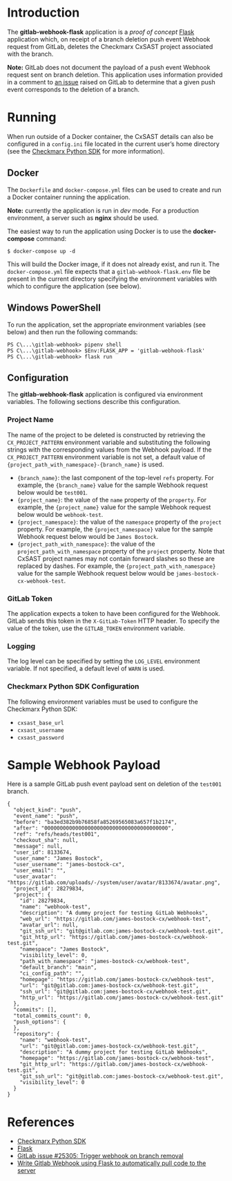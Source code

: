 # Introduction

The **gitlab-webhook-flask** application is a *proof of concept*
[Flask](https://flask.palletsprojects.com/en/2.0.x/) application
which, on receipt of a branch deletion push event Webhook request from
GitLab, deletes the Checkmarx CxSAST project associated with the
branch.

**Note:** GitLab does not document the payload of a push event Webhook
request sent on branch deletion. This application uses information
provided in a comment to [an
issue](https://gitlab.com/gitlab-org/gitlab/-/issues/25305) raised on
GitLab to determine that a given push event corresponds to the
deletion of a branch.

# Running

When run outside of a Docker container, the CxSAST details can also be
configured in a `config.ini` file located in the current user’s home
directory (see the [Checkmarx Python
SDK](https://github.com/checkmarx-ts/checkmarx-python-sdk) for more
information).

## Docker

The `Dockerfile` and `docker-compose.yml` files can be used to create
and run a Docker container running the application.

**Note:** currently the application is run in *dev* mode. For a
production environment, a server such as **nginx** should be used.

The easiest way to run the application using Docker is to use the
**docker-compose** command:

```
$ docker-compose up -d
```

This will build the Docker image, if it does not already exist, and
run it. The `docker-compose.yml` file expects that a
`gitlab-webhook-flask.env` file be present in the current directory
specifying the environment variables with which to configure the
application (see below).

## Windows PowerShell

To run the application, set the appropriate environment variables (see
below) and then run the following commands:

```
PS C\...\gitlab-webhook> pipenv shell
PS C\...\gitlab-webhook> $Env:FLASK_APP = 'gitlab-webhook-flask'
PS C\...\gitlab-webhook> flask run
```

## Configuration

The **gitlab-webhook-flask** application is configured via environment
variables. The following sections describe this configuration.

### Project Name

The name of the project to be deleted is constructed by retrieving the
`CX_PROJECT_PATTERN` environment variable and substituting the
following strings with the corresponding values from the Webhook
payload. If the `CX_PROJECT_PATTERN` environment variable is not set,
a default value of `{project_path_with_namespace}-{branch_name}` is
used.

- `{branch_name}`: the last component of the top-level `refs`
  property. For example, the `{branch_name}` value for the sample
  Webhook request below would be `test001`.
- `{project_name}`: the value of the `name` property of the
  `property`. For example, the `{project_name}` value for the sample
  Webhook request below would be `webhook-test`.
- `{project_namespace}`: the value of the `namespace` property of the
  `project` property. For example, the `{project_namespace}` value for
  the sample Webhook request below would be `James Bostock`.
- `{project_path_with_namespace}`: the value of the
  `project_path_with_namespace` property of the `project`
  property. Note that CxSAST project names may not contain forward
  slashes so these are replaced by dashes. For example, the
  `{project_path_with_namespace}` value for the sample Webhook request
  below would be `james-bostock-cx-webhook-test`.

### GitLab Token

The application expects a token to have been configured for the
Webhook. GitLab sends this token in the `X-GitLab-Token` HTTP
header. To specify the value of the token, use the `GITLAB_TOKEN`
environment variable.

### Logging

The log level can be specified by setting the `LOG_LEVEL` environment
variable. If not specified, a default level of `WARN` is used.

### Checkmarx Python SDK Configuration

The following environment variables must be used to configure the
Checkmarx Python SDK:

- `cxsast_base_url`
- `cxsast_username`
- `cxsast_password`

# Sample Webhook Payload

Here is a sample GitLab push event payload sent on deletion of the
`test001` branch.

```
{
  "object_kind": "push",
  "event_name": "push",
  "before": "ba3ed382b9b76858fa85269565083a657f1b2174",
  "after": "0000000000000000000000000000000000000000",
  "ref": "refs/heads/test001",
  "checkout_sha": null,
  "message": null,
  "user_id": 8133674,
  "user_name": "James Bostock",
  "user_username": "james-bostock-cx",
  "user_email": "",
  "user_avatar": "https://gitlab.com/uploads/-/system/user/avatar/8133674/avatar.png",
  "project_id": 28279834,
  "project": {
    "id": 28279834,
    "name": "webhook-test",
    "description": "A dummy project for testing GitLab Webhooks",
    "web_url": "https://gitlab.com/james-bostock-cx/webhook-test",
    "avatar_url": null,
    "git_ssh_url": "git@gitlab.com:james-bostock-cx/webhook-test.git",
    "git_http_url": "https://gitlab.com/james-bostock-cx/webhook-test.git",
    "namespace": "James Bostock",
    "visibility_level": 0,
    "path_with_namespace": "james-bostock-cx/webhook-test",
    "default_branch": "main",
    "ci_config_path": "",
    "homepage": "https://gitlab.com/james-bostock-cx/webhook-test",
    "url": "git@gitlab.com:james-bostock-cx/webhook-test.git",
    "ssh_url": "git@gitlab.com:james-bostock-cx/webhook-test.git",
    "http_url": "https://gitlab.com/james-bostock-cx/webhook-test.git"
  },
  "commits": [],
  "total_commits_count": 0,
  "push_options": {
  },
  "repository": {
    "name": "webhook-test",
    "url": "git@gitlab.com:james-bostock-cx/webhook-test.git",
    "description": "A dummy project for testing GitLab Webhooks",
    "homepage": "https://gitlab.com/james-bostock-cx/webhook-test",
    "git_http_url": "https://gitlab.com/james-bostock-cx/webhook-test.git",
    "git_ssh_url": "git@gitlab.com:james-bostock-cx/webhook-test.git",
    "visibility_level": 0
  }
}
```

# References

- [Checkmarx Python SDK](https://github.com/checkmarx-ts/checkmarx-python-sdk)
- [Flask](https://flask.palletsprojects.com/en/2.0.x/)
- [GitLab issue #25305: Trigger webhook on branch removal](https://gitlab.com/gitlab-org/gitlab/-/issues/25305)
- [Write Gitlab Webhook using Flask to automatically pull code to the server](https://www.programmersought.com/article/9998712133/)
